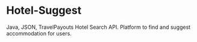 # Hotel-Suggest
Java, JSON, TravelPayouts Hotel Search API. Platform to find and suggest accommodation for users.

